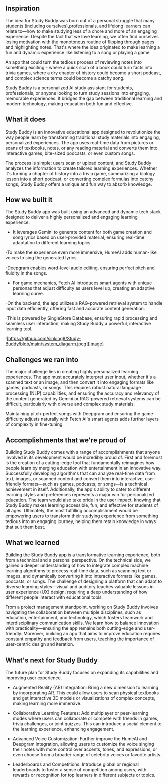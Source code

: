 ## Inspiration

The idea for Study Buddy was born out of a personal struggle that many students (including ourselves),professionals, and lifelong learners can relate to—how to make studying less of a chore and more of an engaging experience. Despite the fact that we love learning, we often find ourselves losing motivation with the monotonous routine of flipping through pages and highlighting notes. That's where the idea originated to make learning a fun and dynamic experience like listening to a song or playing a game

An app that could turn the tedious process of reviewing notes into something exciting - where a quick scan of a book could turn facts into trivia games, where a dry chapter of history could become a short podcast, and complex science terms could become a catchy song.

Study Buddy is a personalized AI study assistant for students, professionals, or anyone looking to turn study sessions into engaging, memorable experiences. It bridges the gap between traditional learning and modern technology, making education both fun and effective.

## What it does

Study Buddy is an innovative educational app designed to revolutionize the way people learn by transforming traditional study materials into engaging, personalized experiences. The app uses real-time data from pictures or scans of textbooks, notes, or any reading material and converts them into interactive games, bite-sized podcasts, or even custom songs.

The process is simple: users scan or upload content, and Study Buddy analyzes the information to create tailored learning experiences. Whether it's turning a chapter of history into a trivia game, summarizing a biology lesson into a short podcast, or converting complex formulas into catchy songs, Study Buddy offers a unique and fun way to absorb knowledge.

## How we built it

The Study Buddy app was built using an advanced and dynamic tech stack designed to deliver a highly personalized and engaging learning experience. 

- It leverages Gemini to generate content for both game creation and song lyrics based on user-provided material, ensuring real-time adaptation to different learning topics. 

-To make the experience even more immersive, HumeAI adds human-like voices to sing the generated lyrics.

-Deepgram enables word-level audio editing, ensuring perfect pitch and fluidity in the songs.

- For game mechanics, Fetch AI introduces smart agents with unique personas that adjust difficulty as users level up, creating an adaptive learning curve. 

-On the backend, the app utilizes a RAG-powered retrieval system to handle input data efficiently, offering fast and accurate content generation. 

-This is powered by SingleStore Database, ensuring rapid processing and seamless user interaction, making Study Buddy a powerful, interactive learning tool.

![https://github.com/sinking8/Study-Buddy/blob/main/system_diagarm.jpeg][Image]

## Challenges we ran into

The major challenge lies in creating highly personalized learning experiences. The app must accurately interpret user input, whether it's a scanned text or an image, and then convert it into engaging formats like games, podcasts, or songs. This requires robust natural language processing (NLP) capabilities, and ensuring the accuracy and relevancy of the content generated by Gemini or RAG-powered retrieval systems can be difficult, particularly with diverse and complex study materials.

Maintaining pitch-perfect songs with Deepgram and ensuring the game difficulty adjusts naturally with Fetch AI's smart agents adds further layers of complexity in fine-tuning.


## Accomplishments that we're proud of

Building Study Buddy comes with a range of accomplishments that anyone involved in its development would be incredibly proud of. First and foremost is the creation of a cutting-edge tool that fundamentally reimagines how people learn by merging education with entertainment in an innovative way. Successfully developing algorithms that can analyze real-time data from text, images, or scanned content and convert them into interactive, user-friendly formats—such as games, podcasts, or songs—is a technical achievement in itself. Additionally, the app's ability to cater to different learning styles and preferences represents a major win for personalized education. The team would also take pride in the user impact, knowing that Study Buddy makes learning accessible, fun, and effective for students of all ages. Ultimately, the most fulfilling accomplishment would be empowering users to transform their studying experience from something tedious into an engaging journey, helping them retain knowledge in ways that suit them best.

## What we learned

Building the Study Buddy app is a transformative learning experience, both from a technical and a personal perspective. On the technical side, we gained a deeper understanding of how to integrate complex machine learning algorithms to process real-time data, such as scanning text or images, and dynamically converting it into interactive formats like games, podcasts, or songs. The challenge of designing a platform that can adapt to diverse learning styles—visual and auditory teaches valuable lessons in user experience (UX) design, requiring a deep understanding of how different people interact with educational tools.

From a project management standpoint, working on Study Buddy involves navigating the collaboration between multiple disciplines, such as education, entertainment, and technology, which fosters teamwork and interdisciplinary communication skills. We learn how to balance innovation with practicality—ensuring the app remains both cutting-edge and user-friendly. Moreover, building an app that aims to improve education requires constant empathy and feedback from users, teaching the importance of user-centric design and iteration.

## What's next for Study Buddy

The future plan for Study Buddy focuses on expanding its capabilities and improving user experience.

- Augmented Reality (AR) Integration: Bring a new dimension to learning by incorporating AR. This could allow users to scan physical textbooks and get interactive 3D models or visualizations of complex concepts, making learning more immersive.

- Collaborative Learning Features: Add multiplayer or peer-learning modes where users can collaborate or compete with friends in games, trivia challenges, or joint quizzes. This can introduce a social element to the learning experience, enhancing engagement.

- Advanced Voice Customization: Further improve the HumeAI and Deepgram integration, allowing users to customize the voice singing their notes with more control over accents, tones, and expressions, or even choose from a broader range of celebrity voices or favorite artists.

- Leaderboards and Competitions: Introduce global or regional leaderboards to foster a sense of competition among users, with rewards or recognition for top learners in different subjects or topics.
